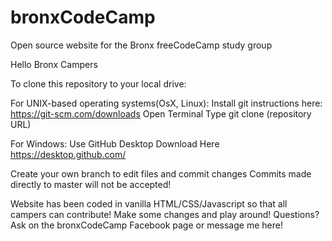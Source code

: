 # bronxCodeCamp
Open source website for the Bronx freeCodeCamp study group

Hello Bronx Campers

To clone this repository to your local drive:

For UNIX-based operating systems(OsX, Linux):
Install git instructions here: https://git-scm.com/downloads
Open Terminal
Type git clone (repository URL)

For Windows:
Use GitHub Desktop Download Here https://desktop.github.com/

Create your own branch to edit files and commit changes
Commits made directly to master will not be accepted!

Website has been coded in vanilla HTML/CSS/Javascript so that all campers can contribute!
Make some changes and play around!
Questions? Ask on the bronxCodeCamp Facebook page or message me here!
